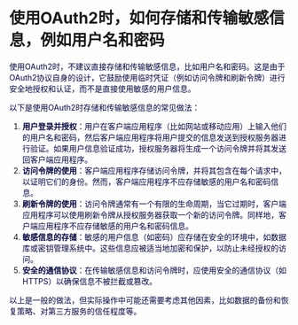 # 使用OAuth2时，如何存储和传输敏感信息，例如用户名和密码

<font style="color:rgb(5, 7, 59);background-color:rgb(253, 253, 254);">使用OAuth2时，不建议直接存储和传输敏感信息，比如用户名和密码。这是由于OAuth2协议自身的设计，它鼓励使用临时凭证（例如访问令牌和刷新令牌）进行安全地授权和认证，而不是直接使用敏感的用户信息。</font>

<font style="color:rgb(5, 7, 59);background-color:rgb(253, 253, 254);">以下是使用OAuth2时存储和传输敏感信息的常见做法：</font>

1. **<font style="color:rgb(5, 7, 59);background-color:rgb(253, 253, 254);">用户登录并授权</font>**<font style="color:rgb(5, 7, 59);background-color:rgb(253, 253, 254);">：用户在客户端应用程序（比如网站或移动应用）上输入他们的用户名和密码，然后客户端应用程序将用户提交的信息发送到授权服务器进行验证。如果用户信息验证成功，授权服务器将生成一个访问令牌并将其发送回客户端应用程序。</font>
2. **<font style="color:rgb(5, 7, 59);background-color:rgb(253, 253, 254);">访问令牌的使用</font>**<font style="color:rgb(5, 7, 59);background-color:rgb(253, 253, 254);">：客户端应用程序存储访问令牌，并将其包含在每个请求中，以证明它们的身份。然而，客户端应用程序不应存储敏感的用户名和密码信息。</font>
3. **<font style="color:rgb(5, 7, 59);background-color:rgb(253, 253, 254);">刷新令牌的使用</font>**<font style="color:rgb(5, 7, 59);background-color:rgb(253, 253, 254);">：访问令牌通常有一个有限的生命周期，当它过期时，客户端应用程序可以使用刷新令牌从授权服务器获取一个新的访问令牌。同样地，客户端应用程序不应存储敏感的用户名和密码信息。</font>
4. **<font style="color:rgb(5, 7, 59);background-color:rgb(253, 253, 254);">敏感信息的存储</font>**<font style="color:rgb(5, 7, 59);background-color:rgb(253, 253, 254);">：敏感的用户信息（如密码）应存储在安全的环境中，如数据库或密钥管理系统中。这些信息应被适当地加密和保护，以防止未经授权的访问。</font>
5. **<font style="color:rgb(5, 7, 59);background-color:rgb(253, 253, 254);">安全的通信协议</font>**<font style="color:rgb(5, 7, 59);background-color:rgb(253, 253, 254);">：在传输敏感信息和访问令牌时，应使用安全的通信协议（如HTTPS）以确保信息不被拦截或篡改。</font>

<font style="color:rgb(5, 7, 59);background-color:rgb(253, 253, 254);">以上是一般的做法，但实际操作中可能还需要考虑其他因素，比如数据的备份和恢复策略、对第三方服务的信任程度等。</font>


